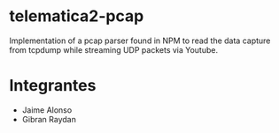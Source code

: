 # telematica2-pcap
Implementation of a pcap parser found in NPM to read the data capture from tcpdump while streaming UDP packets via Youtube. 

# Integrantes
* Jaime Alonso
* Gibran Raydan
